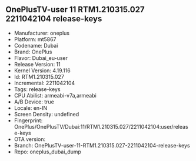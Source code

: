 ## OnePlusTV-user 11 RTM1.210315.027 2211042104 release-keys
- Manufacturer: oneplus
- Platform: mt5867
- Codename: Dubai
- Brand: OnePlus
- Flavor: Dubai_eu-user
- Release Version: 11
- Kernel Version: 4.19.116
- Id: RTM1.210315.027
- Incremental: 2211042104
- Tags: release-keys
- CPU Abilist: armeabi-v7a,armeabi
- A/B Device: true
- Locale: en-IN
- Screen Density: undefined
- Fingerprint: OnePlus/OnePlusTV/Dubai:11/RTM1.210315.027/2211042104:user/release-keys
- OTA version: 
- Branch: OnePlusTV-user-11-RTM1.210315.027-2211042104-release-keys
- Repo: oneplus_dubai_dump
